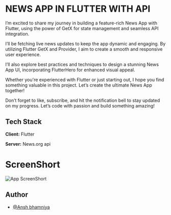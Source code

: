 # NEWS APP IN FLUTTER WITH API

I’m excited to share my journey in building a feature-rich News App with Flutter, using the power of GetX for state management and seamless API integration.

I’ll be fetching live news updates to keep the app dynamic and engaging. By utilizing Flutter GetX and Provider, I aim to create a smooth and responsive user experience.

I’ll also explore best practices and techniques to design a stunning News App UI, incorporating FlutterHero for enhanced visual appeal.

Whether you're experienced with Flutter or just starting out, I hope you find something valuable in this project. Let’s create the ultimate News App together!

Don’t forget to like, subscribe, and hit the notification bell to stay updated on my progress. Let’s code with passion and build something amazing!
## Tech Stack

**Client:** Flutter

**Server:** News.org api

# ScreenShort

![App ScreenShort](https://docs.google.com/document/d/e/2PACX-1vQ7f6lfzO55AVwXqKn9a9hwwUTmEka0rQHg148AhPJwimYht6dqCWQy3u1P6C_uDt-_infd_IH_hEjS/pub)


## Author 
- [@Ansh bhamniya](https://www.linkedin.com/in/ansh-bhamniya-98b680258/)
